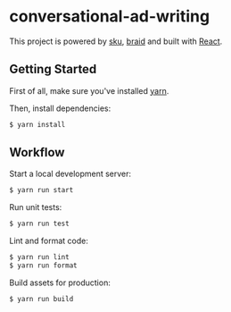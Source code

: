 # conversational-ad-writing

This project is powered by [sku](https://github.com/seek-oss/sku), [braid](https://github.com/seek-oss/braid-design-system) and built with [React](https://facebook.github.io/react).

## Getting Started

First of all, make sure you&#39;ve installed [yarn](https://classic.yarnpkg.com/en/docs/install).

Then, install dependencies:

```sh
$ yarn install
```

## Workflow

Start a local development server:

```bash
$ yarn run start
```

Run unit tests:

```bash
$ yarn run test
```

Lint and format code:

```bash
$ yarn run lint
$ yarn run format
```

Build assets for production:

```bash
$ yarn run build
```
